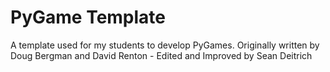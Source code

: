# PyGame Template
 A template used for my students to develop PyGames. Originally written by Doug Bergman and David Renton - Edited and Improved by Sean Deitrich
